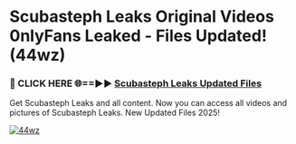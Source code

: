 # Scubasteph Leaks Original Videos 0nlyFans Leaked - Files Updated! (44wz)

<h3>🔴 CLICK HERE 🌐==►► <a href="https://tinyurl.com/3hn5wdd3" rel="nofollow">Scubasteph Leaks Updated Files</a></h3>

Get Scubasteph Leaks and all content. Now you can access all videos and pictures of Scubasteph Leaks. New Updated Files 2025!

[![44wz](https://i.imgur.com/4HnBqBT.gif)](https://tinyurl.com/3hn5wdd3)
